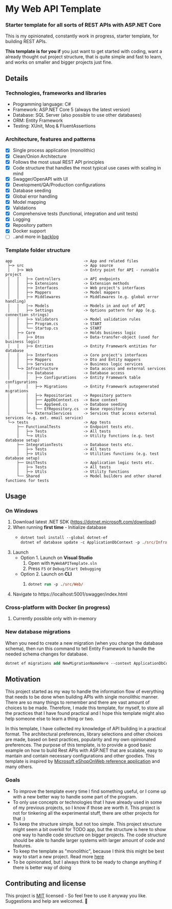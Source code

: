 # My Web API Template

### Starter template for all sorts of REST APIs with ASP.NET Core

This is my opinionated, constantly work in progress, starter template, for building REST APIs.  

**This template is for you if** you just want to get started with coding, want a already thought out project structure, that is quite simple and fast to learn, and works on smaller and bigger projects just fine.

## Details

### Technologies, frameworks and libraries
- Programming language: C#
- Framework: ASP.NET Core 5 (always the latest version)
- Database: SQL Server (also possible to use other databases)
- ORM: Entity Framework
- Testing: XUnit, Moq & FluentAssertions
  
### Architecture, features and patterns
- [X] Single process application (monolithic)
- [X] Clean/Onion Architecture
- [X] Follows the most usual REST API principles
- [X] Code structure that handles the most typical use cases with scaling in mind
- [X] Swagger/OpenAPI with UI
- [X] Development/QA/Production configurations
- [X] Database seeding
- [X] Global error handling
- [X] Model mapping
- [X] Validations
- [X] Comprehensive tests (functional, integration and unit tests)
- [X] Logging
- [X] Repository pattern
- [X] Docker support
- [ ] ..and more in [backlog](https://github.com/attuo/MyWebAPITemplate/projects)

### Template folder structure

```
app                               -> App and related files
 ├─> src                          -> App source
 │   ├─> Web                      -> Entry point for API - runnable project
 │   │   ├─> Controllers          -> API endpoints
 │   │   ├─> Extensions           -> Extension methods
 │   │   ├─> Interfaces           -> Web project's interfaces
 │   │   ├─> Mappers              -> Model mappers
 │   │   ├─> Middlewares          -> Middlewares (e.g. global error handling)
 │   │   |─> Models               -> Models in and out of API
 │   │   ├─> Settings             -> Options pattern for App (e.g. connection strings)
 │   │   ├─> Validators           -> Model validation rules
 │   │   ├── Program.cs           -> START
 │   │   └── Startup.cs           -> START
 │   ├─> Core                     -> Holds business logic
 │   │   ├─> Dtos                 -> Data-transfer-object (used for business logic)
 │   │   ├─> Entities             -> Entity Framework entities for database 
 │   │   ├─> Interfaces           -> Core project's interfaces
 │   │   ├─> Mappers              -> Dto and Entity mappers
 │   │   ├─> Services             -> Business logic services
 │   └─> Infrastructure           -> Data access and external services 
 │       ├─> Database             -> Database access
 │       │   ├─> Configurations   -> Entity Framework table configurations
 │       │   ├─> Migrations       -> Entity Framework autogenerated migrations
 │       │   ├─> Repositories     -> Repository pattern
 │       │   ├── AppDbContext.cs  -> Base context
 │       │   ├── AppSeed.cs       -> Database seeding
 │       │   └── EfRepository.cs  -> Base repository
 │       └─> ExternalServices     -> Services that access external services (e.g. ext. email service)
 └─> tests                        -> App tests
     ├── FunctionalTests          -> Endpoint tests etc.
     │   ├─> Tests                -> All tests
     │   └─> Utils                -> Utility functions (e.g. test database setup)
     ├── IntegrationTests         -> Database tests etc.
     │   ├─> Tests                -> All tests
     │   ├─> Utils                -> Utilities functions (e.g. test database setup)
     ├── UnitTests                -> Application logic tests etc.  
     │   ├─> Tests                -> All tests
     │   ├─> Utils                -> Utility functions 
     └── Shared                   -> Model builders and other shared functions for tests
```


## Usage
### On Windows
1. Download latest .NET SDK (https://dotnet.microsoft.com/download)
2. When running **first time** - Initialize database
    * ```ps 
      dotnet tool install --global dotnet-ef
      dotnet ef database update -c ApplicationDbContext -p ./src/Infrastructure/Infrastructure.csproj -s ./src/Web/Web.csproj
      ```
3. Launch
    * Option 1. Launch on **Visual Studio** 
        1. Open with `MyWebAPITemplate.sln`
        2. Press `F5` or `Debug/Start Debugging`
    * Option 2. Launch on **CLI**
        1. ```ps 
           dotnet run -p ./src/Web/
           ```
4. Navigate to https://localhost:5001/swagger/index.html

### Cross-platform with Docker (in progress)
  1. Currently possible only with in-memory  

### New database migrations
When you need to create a new migration (when you change the database schema), then run this command to tell Entity Framework to handle the needed schema changes for database.
  ```ps
  dotnet ef migrations add NewMigrationNameHere --context ApplicationDbContext -p ./src/Infrastructure/Infrastructure.csproj -s ./src/Web/Web.csproj -o Database/Migrations
  ```

## Motivation 

This project started as my way to handle the information flow of everything that needs to be done when building APIs with single monolithic manner. There are so many things to remember and there are vast amount of choices to be made. Therefore, I made this template, for myself, to store all the practices that I have found practical and I hope this template might also help someone else to learn a thing or two.

In this template, I have collected my knowledge of API building in a practical format. The architectural preferences, library selections and other choices are made, based on best practices, popularity and my own opinionated preferences. The purpose of this template, is to provide a good basic example on how to build Rest APIs with ASP.NET that are scalable, easy to mantain and contain necessary configurations and other goodies. This template is inspired by [Microsoft eShopOnWeb reference application](https://github.com/dotnet-architecture/eShopOnWeb) and many others.

### Goals
- To improve the template every time I find something useful, or I come up with a new better way to handle some part of the program.
- To only use concepts or technologies that I have already used in some of my previous projects, so I know if those are worth it. This project is not for tinkering all the experimental stuff, there are other projects for that :) 
- To keep the structure simple, but not too simple. This project structure might seem a bit overkill for TODO app, but the structure is here to show one way to handle code structure on bigger projects. The code structure should be able to handle larger systems with larger amount of code and features.
- To keep the template as "monolithic", because I think this might be best way to start a new project. Read more [here](https://www.martinfowler.com/bliki/MonolithFirst.html)
- To be opinionated, but I always think  to be ready to change anything if there is better way of doing

## Contributing and license
This project is [MIT](https://choosealicense.com/licenses/mit/) licensed - So feel free to use it anyway you like. Suggestions and help are welcomed. 🙂

